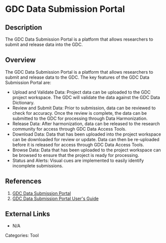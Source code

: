 # GDC Data Submission Portal #
## Description ##
The GDC Data Submission Portal is a platform that allows researchers to submit and release data into the GDC.
## Overview ##
The GDC Data Submission Portal is a platform that allows researchers to submit and release data to the GDC. The key features of the GDC Data Submission Portal are:

* Upload and Validate Data: Project data can be uploaded to the GDC project workspace. The GDC will validate the data against the   GDC Data Dictionary.
* Review and Submit Data: Prior to submission, data can be reviewed to check for accuracy. Once the review is complete, the data can be submitted to the GDC for processing through   Data Harmonization.
* Release Data: After harmonization, data can be released to the research community for access through GDC Data Access Tools.
* Download Data: Data that has been uploaded into the project workspace can be downloaded for review or update. Data can then be re-uploaded before it is released for access through   GDC Data Access Tools.
* Browse Data: Data that has been uploaded to the project workspace can be browsed to ensure that the project is ready for processing.
* Status and Alerts: Visual cues are implemented to easily identify incomplete submissions.

## References ##
1. [GDC Data Submission Portal](https://gdc-portal.nci.nih.gov/submission/login?next=%2Fsubmission%2F)
2. [GDC Data Submission Portal User's Guide](https://docs.gdc.cancer.gov/Data_Submission_Portal/Users_Guide/Getting_Started/)

## External Links ##
* N/A

Categories: Tool

